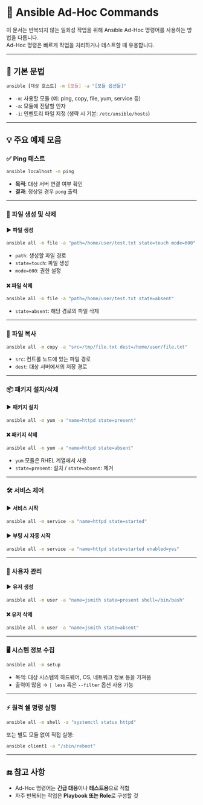 
# 📘 Ansible Ad-Hoc Commands

이 문서는 반복되지 않는 일회성 작업을 위해 Ansible Ad-Hoc 명령어를 사용하는 방법을 다룹니다.  
Ad-Hoc 명령은 빠르게 작업을 처리하거나 테스트할 때 유용합니다.

---

## 🧩 기본 문법

```bash
ansible [대상 호스트] -m [모듈] -a "[모듈 옵션들]"
```

- `-m`: 사용할 모듈 (예: ping, copy, file, yum, service 등)
- `-a`: 모듈에 전달할 인자
- `-i`: 인벤토리 파일 지정 (생략 시 기본: `/etc/ansible/hosts`)

---

## 💡 주요 예제 모음

### ✅ Ping 테스트
```bash
ansible localhost -m ping
```
- **목적**: 대상 서버 연결 여부 확인
- **결과**: 정상일 경우 `pong` 출력

---

### 📁 파일 생성 및 삭제

#### ▶️ 파일 생성
```bash
ansible all -m file -a "path=/home/user/test.txt state=touch mode=600"
```
- `path`: 생성할 파일 경로
- `state=touch`: 파일 생성
- `mode=600`: 권한 설정

#### ❌ 파일 삭제
```bash
ansible all -m file -a "path=/home/user/test.txt state=absent"
```
- `state=absent`: 해당 경로의 파일 삭제

---

### 📄 파일 복사
```bash
ansible all -m copy -a "src=/tmp/file.txt dest=/home/user/file.txt"
```
- `src`: 컨트롤 노드에 있는 파일 경로
- `dest`: 대상 서버에서의 저장 경로

---

### 📦 패키지 설치/삭제

#### ▶️ 패키지 설치
```bash
ansible all -m yum -a "name=httpd state=present"
```

#### ❌ 패키지 삭제
```bash
ansible all -m yum -a "name=httpd state=absent"
```
- `yum` 모듈은 RHEL 계열에서 사용
- `state=present`: 설치 / `state=absent`: 제거

---

### 🛠 서비스 제어

#### ▶️ 서비스 시작
```bash
ansible all -m service -a "name=httpd state=started"
```

#### ▶️ 부팅 시 자동 시작
```bash
ansible all -m service -a "name=httpd state=started enabled=yes"
```

---

### 👤 사용자 관리

#### ▶️ 유저 생성
```bash
ansible all -m user -a "name=jsmith state=present shell=/bin/bash"
```

#### ❌ 유저 삭제
```bash
ansible all -m user -a "name=jsmith state=absent"
```

---

### 🖥 시스템 정보 수집

```bash
ansible all -m setup
```
- 목적: 대상 시스템의 하드웨어, OS, 네트워크 정보 등을 가져옴
- 출력이 많음 → `| less` 혹은 `--filter` 옵션 사용 가능

---

### ⚡ 원격 쉘 명령 실행

```bash
ansible all -m shell -a "systemctl status httpd"
```

또는 별도 모듈 없이 직접 실행:
```bash
ansible client1 -a "/sbin/reboot"
```

---

## 🔚 참고 사항

- Ad-Hoc 명령어는 **긴급 대응**이나 **테스트용**으로 적합
- 자주 반복되는 작업은 **Playbook 또는 Role**로 구성할 것
